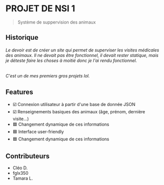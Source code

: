# PROJET DE NSI 1
> Système de suppervision des animaux

## Historique
###### Le devoir est de créer un site qui permet de superviser les visites médicales des animaux. Il ne devait pas être fonctionnel, il devait rester statique, mais je déteste faire les choses à moitié donc je l'ai rendu fonctionnel.
###### C'est un de mes premiers gros projets lol.

## Features
- :ballot_box_with_check: Connexion utilisateur à partir d'une base de donnée JSON
- :ballot_box_with_check: Renseignements basiques des animaux (âge, prénom, dernière visite...)
- :blue_square: Changement dynamique de ces informations
- :blue_square: Interface user-friendly
- :blue_square: Changement dynamique de ces informations

## Contributeurs
- Cléo D.
- fglx350
- Tamara L.

